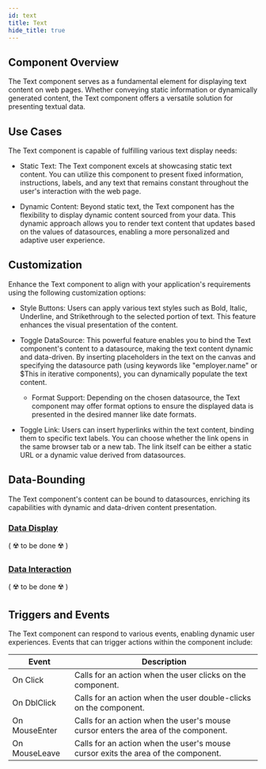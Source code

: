 ```yaml
---
id: text
title: Text
hide_title: true
---
```


## Component Overview

The Text component serves as a fundamental element for displaying text content on web pages. Whether conveying static information or dynamically generated content, the Text component offers a versatile solution for presenting textual data.

## Use Cases

The Text component is capable of fulfilling various text display needs:

- Static Text: The Text component excels at showcasing static text content. You can utilize this component to present fixed information, instructions, labels, and any text that remains constant throughout the user's interaction with the web page.

- Dynamic Content: Beyond static text, the Text component has the flexibility to display dynamic content sourced from your data. This dynamic approach allows you to render text content that updates based on the values of datasources, enabling a more personalized and adaptive user experience.

## Customization

Enhance the Text component to align with your application's requirements using the following customization options:

- Style Buttons: Users can apply various text styles such as Bold, Italic, Underline, and Strikethrough to the selected portion of text. This feature enhances the visual presentation of the content.

- Toggle DataSource: This powerful feature enables you to bind the Text component's content to a datasource, making the text content dynamic and data-driven. By inserting placeholders in the text on the canvas and specifying the datasource path (using keywords like "employer.name" or $This in iterative components), you can dynamically populate the text content.

    - Format Support: Depending on the chosen datasource, the Text component may offer format options to ensure the displayed data is presented in the desired manner like date formats.

- Toggle Link: Users can insert hyperlinks within the text content, binding them to specific text labels. You can choose whether the link opens in the same browser tab or a new tab. The link itself can be either a static URL or a dynamic value derived from datasources.

## Data-Bounding

The Text component's content can be bound to datasources, enriching its capabilities with dynamic and data-driven content presentation.

### <u>Data Display</u>
( ☢️ to be done ☢️ )

### <u>Data Interaction</u>
( ☢️ to be done ☢️ )

## Triggers and Events

The Text component can respond to various events, enabling dynamic user experiences. Events that can trigger actions within the component include:

|Event|Description|
|---|---|
|On Click| Calls for an action when the user clicks on the component. |
|On DblClick| Calls for an action when the user double-clicks on the component. |
|On MouseEnter| Calls for an action when the user's mouse cursor enters the area of the component. |
|On MouseLeave| Calls for an action when the user's mouse cursor exits the area of the component. |
